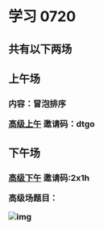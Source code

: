 # 学习 0720
## 共有以下两场
<h2> 上午场 <br>

<h3>
内容：冒泡排序<br>




[高级上午](https://www.luogu.com.cn/contest/31773)    邀请码：dtgo


</h3>
<h2>
下午场


<h3>

[高级下午](https://www.luogu.com.cn/contest/31774)    邀请码:2x1h


高级场题目： 

![img](/_media/1.png)    


